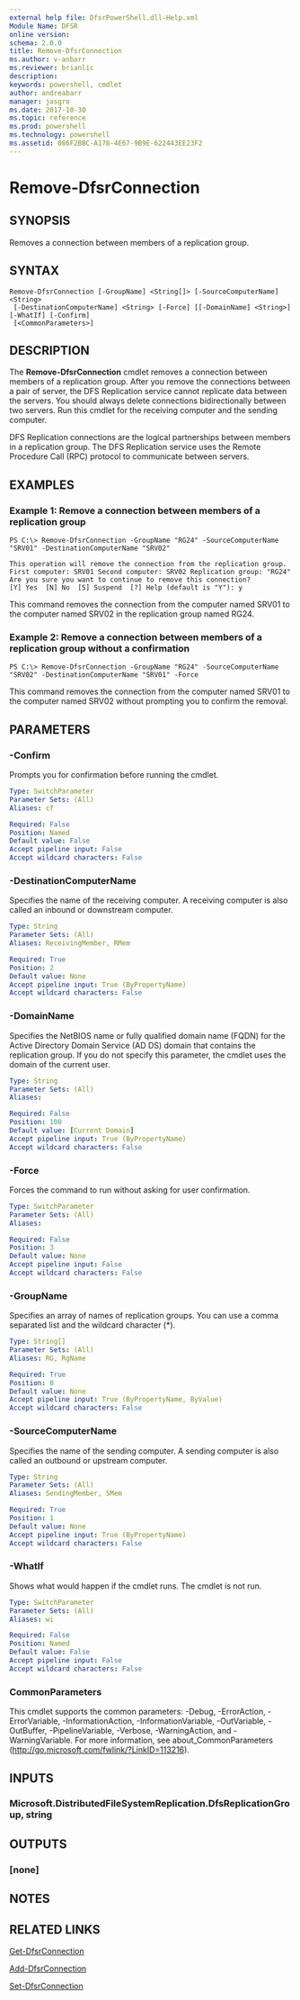 ```yaml
---
external help file: DfsrPowerShell.dll-Help.xml
Module Name: DFSR
online version: 
schema: 2.0.0
title: Remove-DfsrConnection
ms.author: v-anbarr
ms.reviewer: brianlic
description: 
keywords: powershell, cmdlet
author: andreabarr
manager: jasgro
ms.date: 2017-10-30
ms.topic: reference
ms.prod: powershell
ms.technology: powershell
ms.assetid: 086F2BBC-A178-4E67-9B9E-622443EE23F2
---
```


# Remove-DfsrConnection

## SYNOPSIS
Removes a connection between members of a replication group.

## SYNTAX

```
Remove-DfsrConnection [-GroupName] <String[]> [-SourceComputerName] <String>
 [-DestinationComputerName] <String> [-Force] [[-DomainName] <String>] [-WhatIf] [-Confirm]
 [<CommonParameters>]
```

## DESCRIPTION
The **Remove-DfsrConnection** cmdlet removes a connection between members of a replication group.
After you remove the connections between a pair of server, the DFS Replication service cannot replicate data between the servers.
You should always delete connections bidirectionally between two servers.
Run this cmdlet for the receiving computer and the sending computer.

DFS Replication connections are the logical partnerships between members in a replication group.
The DFS Replication service uses the Remote Procedure Call (RPC) protocol to communicate between servers.

## EXAMPLES

### Example 1: Remove a connection between members of a replication group
```
PS C:\> Remove-DfsrConnection -GroupName "RG24" -SourceComputerName "SRV01" -DestinationComputerName "SRV02"

This operation will remove the connection from the replication group. First computer: SRV01 Second computer: SRV02 Replication group: "RG24"
Are you sure you want to continue to remove this connection?
[Y] Yes  [N] No  [S] Suspend  [?] Help (default is "Y"): y
```

This command removes the connection from the computer named SRV01 to the computer named SRV02 in the replication group named RG24.

### Example 2: Remove a connection between members of a replication group without a confirmation
```
PS C:\> Remove-DfsrConnection -GroupName "RG24" -SourceComputerName "SRV02" -DestinationComputerName "SRV01" -Force
```

This command removes the connection from the computer named SRV01 to the computer named SRV02 without prompting you to confirm the removal.

## PARAMETERS

### -Confirm
Prompts you for confirmation before running the cmdlet.

```yaml
Type: SwitchParameter
Parameter Sets: (All)
Aliases: cf

Required: False
Position: Named
Default value: False
Accept pipeline input: False
Accept wildcard characters: False
```

### -DestinationComputerName
Specifies the name of the receiving computer.
A receiving computer is also called an inbound or downstream computer.

```yaml
Type: String
Parameter Sets: (All)
Aliases: ReceivingMember, RMem

Required: True
Position: 2
Default value: None
Accept pipeline input: True (ByPropertyName)
Accept wildcard characters: False
```

### -DomainName
Specifies the NetBIOS name or fully qualified domain name (FQDN) for the Active Directory Domain Service (AD DS) domain that contains the replication group.
If you do not specify this parameter, the cmdlet uses the domain of the current user.

```yaml
Type: String
Parameter Sets: (All)
Aliases: 

Required: False
Position: 100
Default value: [Current Domain]
Accept pipeline input: True (ByPropertyName)
Accept wildcard characters: False
```

### -Force
Forces the command to run without asking for user confirmation.

```yaml
Type: SwitchParameter
Parameter Sets: (All)
Aliases: 

Required: False
Position: 3
Default value: None
Accept pipeline input: False
Accept wildcard characters: False
```

### -GroupName
Specifies an array of names of replication groups.
You can use a comma separated list and the wildcard character (*).

```yaml
Type: String[]
Parameter Sets: (All)
Aliases: RG, RgName

Required: True
Position: 0
Default value: None
Accept pipeline input: True (ByPropertyName, ByValue)
Accept wildcard characters: False
```

### -SourceComputerName
Specifies the name of the sending computer.
A sending computer is also called an outbound or upstream computer.

```yaml
Type: String
Parameter Sets: (All)
Aliases: SendingMember, SMem

Required: True
Position: 1
Default value: None
Accept pipeline input: True (ByPropertyName)
Accept wildcard characters: False
```

### -WhatIf
Shows what would happen if the cmdlet runs.
The cmdlet is not run.

```yaml
Type: SwitchParameter
Parameter Sets: (All)
Aliases: wi

Required: False
Position: Named
Default value: False
Accept pipeline input: False
Accept wildcard characters: False
```

### CommonParameters
This cmdlet supports the common parameters: -Debug, -ErrorAction, -ErrorVariable, -InformationAction, -InformationVariable, -OutVariable, -OutBuffer, -PipelineVariable, -Verbose, -WarningAction, and -WarningVariable. For more information, see about_CommonParameters (http://go.microsoft.com/fwlink/?LinkID=113216).

## INPUTS

### Microsoft.DistributedFileSystemReplication.DfsReplicationGroup, string

## OUTPUTS

### [none]

## NOTES

## RELATED LINKS

[Get-DfsrConnection](./Get-DfsrConnection.md)

[Add-DfsrConnection](./Add-DfsrConnection.md)

[Set-DfsrConnection](./Set-DfsrConnection.md)

